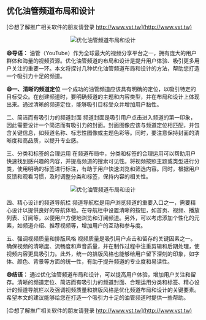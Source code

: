 ## **优化油管频道布局和设计**

[😍想了解推广相关软件的朋友请登录 http://www.vst.tw](http://www.vst.tw)

 <center><img src="https://vst.tw/MP4/tuiguang/png/1.png" alt="优化油管频道布局和设计"></center>

**😄导语：**
油管（YouTube）作为全球最大的视频分享平台之一，拥有庞大的用户群体和海量的视频资源。优化油管频道的布局和设计是提升用户体验、吸引更多用户关注的重要一环。本文将探讨几种优化油管频道布局和设计的方法，帮助您打造一个吸引力十足的频道。

**😄一、清晰的频道定位**
一个成功的油管频道应该具有明确的定位，以吸引特定的目标受众。在创建频道时，要明确频道的主题和内容类型，并在布局和设计上体现出来。通过清晰的频道定位，能够吸引目标受众并增加用户黏性。

二、简洁而有吸引力的频道封面
频道封面是吸引用户点击进入频道的第一印象，因此需要设计一个简洁而有吸引力的封面。封面图像应该与频道定位相匹配，并包含关键信息，如频道名称、标志性图像或主题色彩等。同时，要注意保持封面的清晰度和高品质，以提升专业感。

三、分类和标签的合理运用
在频道布局中，分类和标签的合理运用可以帮助用户快速找到感兴趣的内容，并提高频道的搜索可见性。将视频按照主题或类型进行分类，使用明确的标签进行标注，有助于用户快速浏览和筛选内容。同时，根据用户反馈和观看习惯，及时调整分类和标签，保持内容的相关性。

 <center><img src="https://vst.tw/MP4/tuiguang/png/0.png" alt="优化油管频道布局和设计"></center>

四、精心设计的频道导航栏
频道导航栏是用户浏览频道的重要入口之一，需要精心设计以提供良好的导航体验。在导航栏中设置清晰的按钮，如首页、视频、播放列表、订阅等，以便用户方便地浏览和订阅频道。另外，可以考虑添加个性化的元素，如频道介绍、推荐视频等，增加用户的互动和参与度。

五、强调视频质量和排版风格
视频质量是吸引用户点击和留存的关键因素之一。确保视频的清晰度、流畅度和声音质量，并在制作过程中注重剪辑和后期处理，使视频内容更具吸引力。此外，统一的排版风格也能够给用户留下深刻的印象，如字体、颜色、背景等方面的统一性，有助于提升频道的专业度和易读性。

**😄结语：**
通过优化油管频道布局和设计，可以提高用户体验，增加用户关注和留存。清晰的频道定位、简洁而有吸引力的频道封面、合理运用分类和标签、精心设计的频道导航栏以及强调视频质量和排版风格是优化频道布局和设计的关键要素。希望本文的建议能够给您在打造一个吸引力十足的油管频道时提供一些帮助。

[😍想了解推广相关软件的朋友请登录 http://www.vst.tw](http://www.vst.tw)



